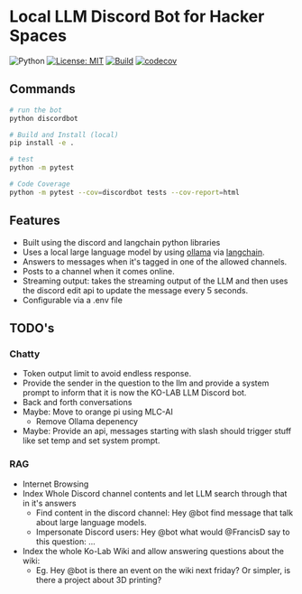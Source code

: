 # Local LLM Discord Bot for Hacker Spaces

![Python](https://img.shields.io/badge/python-3.11+-blue)
[![License: MIT](https://img.shields.io/badge/License-MIT-yellow.svg)](https://opensource.org/licenses/MIT)
[![Build](https://github.com/francisduvivier/discord-local-llm-bot/actions/workflows/test.yml/badge.svg?branch=master)](https://github.com/francisduvivier/discord-local-llm-bot/actions/workflows/test.yml)
[![codecov](https://codecov.io/gh/francisduvivier/discord-local-llm-bot/branch/master/graph/badge.svg)](https://codecov.io/gh/francisduvivier/discord-local-llm-bot)

## Commands
```bash
# run the bot
python discordbot
```

```bash
# Build and Install (local)
pip install -e .
```

```bash
# test
python -m pytest
```

```bash
# Code Coverage
python -m pytest --cov=discordbot tests --cov-report=html
```

## Features
- Built using the discord and langchain python libraries
- Uses a local large language model by using [ollama](https://github.com/jmorganca/ollama) via [langchain](https://github.com/langchain-ai/langchainjs).
- Answers to messages when it's tagged in one of the allowed channels.
- Posts to a channel when it comes online.
- Streaming output: takes the streaming output of the LLM and then uses the discord edit api to update the message every 5 seconds.
- Configurable via a .env file

## TODO's
### Chatty
- Token output limit to avoid endless response.
- Provide the sender in the question to the llm and provide a system prompt to inform that it is now the KO-LAB LLM Discord bot.
- Back and forth conversations
- Maybe: Move to orange pi using MLC-AI
  - Remove Ollama depenency
- Maybe: Provide an api, messages starting with slash should trigger stuff like set temp and set system prompt.

### RAG
- Internet Browsing
- Index Whole Discord channel contents and let LLM search through that in it's answers
  - Find content in the discord channel: Hey @bot find message that talk about large language models. 
  - Impersonate Discord users: Hey @bot what would @FrancisD say to this question: ...
- Index the whole Ko-Lab Wiki and allow answering questions about the wiki:
  - Eg. Hey @bot is there an event on the wiki next friday? Or simpler, is there a project about 3D printing?
